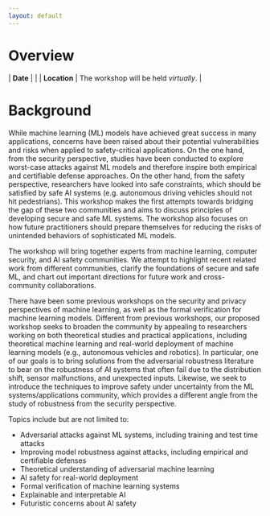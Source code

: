```yaml
---
layout: default
---
```


# Overview

| **Date** |  |
| **Location** | The workshop will be held *virtually*. |


# Background
While machine learning (ML) models have achieved great success in many applications, concerns have been raised about their potential vulnerabilities and risks when applied to safety-critical applications. On the one hand, from the security perspective, studies have been conducted to explore worst-case attacks against ML models and therefore inspire both empirical and certifiable defense approaches. On the other hand, from the safety perspective, researchers have looked into safe constraints, which should be satisfied by safe AI systems (e.g. autonomous driving vehicles should not hit pedestrians). This workshop makes the first attempts towards bridging the gap of these two communities and aims to discuss principles of developing secure and safe ML systems. The workshop also focuses on how future practitioners should prepare themselves for reducing the risks of unintended behaviors of sophisticated ML models. 

The workshop will bring together experts from machine learning, computer security, and AI safety communities. We attempt to highlight recent related work from different communities, clarify the foundations of secure and safe ML, and chart out important directions for future work and cross-community collaborations.

There have been some previous workshops on the security and privacy perspectives of machine learning, as well as the formal verification for machine learning models. Different from previous workshops, our proposed workshop seeks to broaden the community by appealing to researchers working on both theoretical studies and practical applications, including theoretical machine learning and real-world deployment of machine learning models (e.g., autonomous vehicles and robotics). In particular, one of our goals is to bring solutions from the adversarial robustness literature to bear on the robustness of AI systems that often fail due to the distribution shift, sensor malfunctions, and unexpected inputs.  Likewise, we seek to introduce the techniques to improve safety under uncertainty from the ML systems/applications community, which provides a different angle from the study of robustness from the security perspective.

Topics include but are not limited to:

* Adversarial attacks against ML systems, including training and test time attacks
* Improving model robustness against attacks, including empirical and certifiable defenses
* Theoretical understanding of adversarial machine learning
* AI safety for real-world deployment
* Formal verification of machine learning systems
* Explainable and interpretable AI
* Futuristic concerns about AI safety
